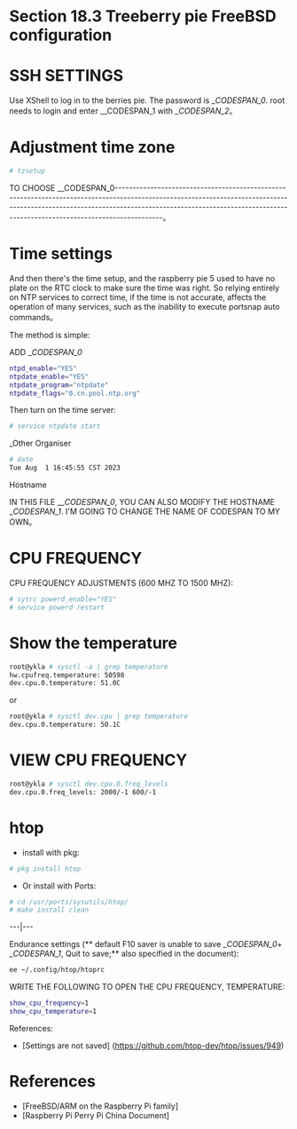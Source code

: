 # Section 18.3 Treeberry pie FreeBSD configuration

# SSH SETTINGS

Use XShell to log in to the berries pie. The password is __CODESPAN_0_. root needs to login and enter __CODESPAN_1 with __CODESPAN_2_。

# Adjustment time zone

```sh
# tzsetup
```

TO CHOOSE __CODESPAN_0-------------------------------------------------------------------------------------------------------------------------------------------------------------------------------------------------------------------------------------------------------。


# Time settings

And then there's the time setup, and the raspberry pie 5 used to have no plate on the RTC clock to make sure the time was right. So relying entirely on NTP services to correct time, if the time is not accurate, affects the operation of many services, such as the inability to execute portsnap auto commands。

The method is simple:

ADD __CODESPAN_0_

```sh
ntpd_enable="YES"
ntpdate_enable="YES"
ntpdate_program="ntpdate"
ntpdate_flags="0.cn.pool.ntp.org"
```

Then turn on the time server:

```sh
# service ntpdate start
```

_Other Organiser

```sh
# date
Tue Aug  1 16:45:55 CST 2023
```

Hostname

IN THIS FILE ___CODESPAN_0_, YOU CAN ALSO MODIFY THE HOSTNAME __CODESPAN_1_. I'M GOING TO CHANGE THE NAME OF CODESPAN TO MY OWN。

# CPU FREQUENCY

CPU FREQUENCY ADJUSTMENTS (600 MHZ TO 1500 MHZ):

```sh
# sysrc powerd_enable="YES"
# service powerd restart
```

# Show the temperature

```sh
root@ykla # sysctl -a | grep temperature
hw.cpufreq.temperature: 50598
dev.cpu.0.temperature: 51.0C
```

or

```sh
root@ykla # sysctl dev.cpu | grep temperature
dev.cpu.0.temperature: 50.1C
```

# VIEW CPU FREQUENCY

```sh
root@ykla # sysctl dev.cpu.0.freq_levels
dev.cpu.0.freq_levels: 2000/-1 600/-1
```

# htop

- install with pkg:

```sh
# pkg install htop
```

- Or install with Ports:

```sh
# cd /usr/ports/sysutils/htop/ 
# make install clean
```

---|---

Endurance settings (** default F10 saver is unable to save __CODESPAN_0_+ __CODESPAN_1_, Quit to save;** also specified in the document):

```sh
ee ~/.config/htop/htoprc  
```

WRITE THE FOLLOWING TO OPEN THE CPU FREQUENCY, TEMPERATURE:

```sh
show_cpu_frequency=1
show_cpu_temperature=1
```

References:

- [Settings are not saved] (https://github.com/htop-dev/htop/issues/949)



# References

- [FreeBSD/ARM on the Raspberry Pi family]
- [Raspberry Pi Perry Pi China Document]
